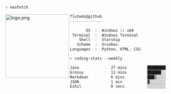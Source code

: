 ```zsh
> neofetch
```

<!--img align="left" src="https://github.com/fluteds.png" alt="logo.png" width="200"/>-->
<img align="left" src="https://external-content.duckduckgo.com/iu/?u=https%3A%2F%2F78.media.tumblr.com%2F975fca5f82161b190efdcaa05ffbd4ec%2Ftumblr_p6q6m9TJF01x3p3jmo1_500.png&f=1&nofb=1" alt="logo.png" width="200"/>

```csharp
fluteds@github
--------------

       OS  :  Windows 11 x64
 Terminal  :  Windows Terminal
    Shell  :  Starship
   Scheme  :  Gruvbox
Languages  :  Python, HTML, CSS
```

```zsh
> coding-stats --weekly
```

<!--START_SECTION:waka-->

```txt
Java              27 mins         ██████████████▓░░░░░░░░░░   58.81 %
Groovy            11 mins         ██████░░░░░░░░░░░░░░░░░░░   23.99 %
Markdown          6 mins          ███▒░░░░░░░░░░░░░░░░░░░░░   13.28 %
JSON              1 min           ▓░░░░░░░░░░░░░░░░░░░░░░░░   02.86 %
Ezhil             0 secs          ░░░░░░░░░░░░░░░░░░░░░░░░░   00.40 %
```

<!--END_SECTION:waka-->
